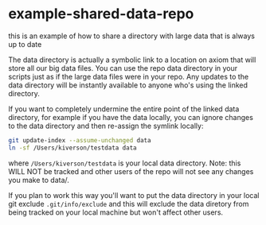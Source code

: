 # example-shared-data-repo

this is an example of how to share a directory with large data that is always up to date

The data directory is actually a symbolic link to a location on axiom that will store all our big data files. You can use the repo data directory in your scripts just as if the large data files were in your repo. Any updates to the data directory will be instantly available to anyone who's using the linked directory.

If you want to completely undermine the entire point of the linked data directory, for example if you have the data locally, you can ignore changes to the data directory and then re-assign the symlink locally:

```bash
git update-index --assume-unchanged data
ln -sf /Users/kiverson/testdata data
```

where `/Users/kiverson/testdata` is your local data directory. Note: this WILL NOT be tracked and other users of the repo will not see any changes you make to data/.

If you plan to work this way you'll want to put the data directory in your local git exclude `.git/info/exclude` and  this will exclude the data diretory from being tracked on your local machine but won't affect other users.
